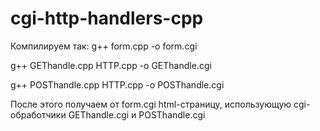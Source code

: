 # cgi-http-handlers-cpp
<p>Компилируем так: g++ form.cpp -o form.cgi</p>
<p>g++ GEThandle.cpp HTTP.cpp -o GEThandle.cgi</p>
<p>g++ POSThandle.cpp HTTP.cpp -o POSThandle.cgi</p>
<p>После этого получаем от form.cgi html-страницу, использующую cgi-обработчики GEThandle.cgi и POSThandle.cgi</p>
